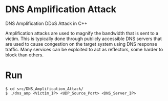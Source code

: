 # DNS Amplification Attack
DNS Amplification DDoS Attack in C++

Amplification attacks are used to magnify the bandwidth that is sent to a victim. This is typically done through publicly accessible DNS servers that are used to cause congestion on the target system using DNS response traffic. Many services can be exploited to act as reflectors, some harder to block than others.

# Run
```
$ cd src/DNS_Amplification_Attack/
$ ./dns_amp <Victim_IP> <UDP_Source_Port> <DNS_Server_IP>
```
